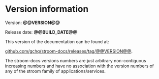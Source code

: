 # Version information

Version: **@@VERSION@@** 

Release date: **@@BUILD_DATE@@**

This version of the documentation can be found at:

[github.com/gchq/stroom-docs/releases/tag/@@VERSION@@](https://github.com/gchq/stroom-docs/releases/tag/@@VERSION@@).

The stroom-docs versions numbers are just arbitrary non-contiguous increasing numbers and have no association with the version numbers of any of the stroom family of applications/services.
